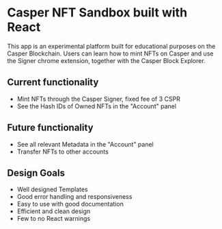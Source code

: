 # Casper NFT Sandbox built with React
This app is an experimental platform built for educational purposes on the Casper Blockchain. Users can learn how to mint NFTs on Casper and use the Signer chrome extension, together with the Casper Block Explorer.

## Current functionality
- Mint NFTs through the Casper Signer, fixed fee of 3 CSPR
- See the Hash IDs of Owned NFTs in the "Account" panel

## Future functionality
- See all relevant Metadata in the "Account" panel
- Transfer NFTs to other accounts

## Design Goals
- Well designed Templates
- Good error handling and responsiveness
- Easy to use with good documentation
- Efficient and clean design
- Few to no React warnings
